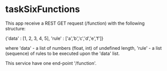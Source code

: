 # taskSixFunctions

This app receive a REST GET request (/function) with the following structure:

{'data' : [1, 2, 3, 4, 5], 'rule' : ['a','b','c','d','e','f']}

where 'data' - a list of numbers (float, int) of undefined length, 'rule' - a list (sequence) of rules to be executed upon the 'data' list.

This service have one end-point '/function'.
